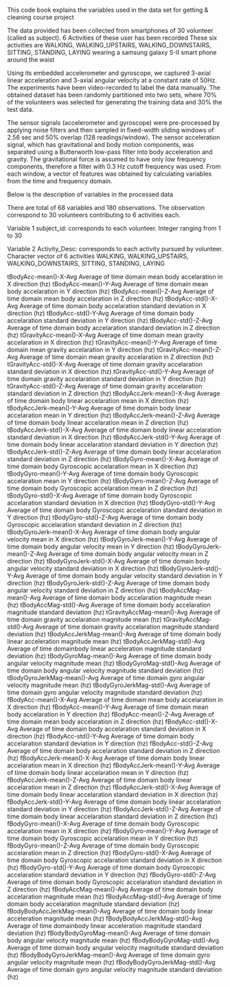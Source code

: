 This code book explains the variables used in the data set for getting & cleaning course project

The data provided has been collected from smartphones of 30 volunteer (called as subject). 6 Activities of these user has been recorded
These six activities are WALKING, WALKING_UPSTAIRS, WALKING_DOWNSTAIRS, SITTING, STANDING, LAYING wearing a samsung galaxy S-II smart phone around the waist

Using its embedded accelerometer and gyroscope, we captured 3-axial linear acceleration and 3-axial angular velocity at a constant rate of 50Hz. The experiments have been video-recorded to label the data manually. The obtained dataset has been randomly partitioned into two sets, where 70% of the volunteers was selected for generating the training data and 30% the test data. 

The sensor signals (accelerometer and gyroscope) were pre-processed by applying noise filters and then sampled in fixed-width sliding windows of 2.56 sec and 50% overlap (128 readings/window). The sensor acceleration signal, which has gravitational and body motion components, was separated using a Butterworth low-pass filter into body acceleration and gravity. The gravitational force is assumed to have only low frequency components, therefore a filter with 0.3 Hz cutoff frequency was used. From each window, a vector of features was obtained by calculating variables from the time and frequency domain.

Below is the description of variables in the processed data

There are total of 68 variables and 180 observations. The observation correspond to 30 volunteers contributing to 6 activities each.

Variable 1 
subject_id: corresponds to each volunteer. Integer ranging from 1 to 30

Variable 2
Activity_Desc: corresponds to each activity pursued by volunteer. Character vector of 6 activities
WALKING, WALKING_UPSTAIRS, WALKING_DOWNSTAIRS, SITTING, STANDING, LAYING

tBodyAcc-mean()-X-Avg	Average of time domain mean body accelaration in X direction (hz)
tBodyAcc-mean()-Y-Avg	Average of time domain mean body accelaration in Y direction (hz)
tBodyAcc-mean()-Z-Avg	Average of time domain mean body accelaration in Z direction (hz)
tBodyAcc-std()-X-Avg	Average of time domain body accelaration standard deviation in X direction (hz)
tBodyAcc-std()-Y-Avg	Average of time domain body accelaration standard deviation in Y direction (hz)
tBodyAcc-std()-Z-Avg	Average of time domain body accelaration standard deviation in Z direction (hz)
tGravityAcc-mean()-X-Avg	Average of time domain mean gravity accelaration in X direction (hz)
tGravityAcc-mean()-Y-Avg	Average of time domain mean gravity accelaration in Y direction (hz)
tGravityAcc-mean()-Z-Avg	Average of time domain mean gravity accelaration in Z direction (hz)
tGravityAcc-std()-X-Avg	Average of time domain gravity accelaration standard deviation in X direction (hz)
tGravityAcc-std()-Y-Avg	Average of time domain gravity accelaration standard deviation in Y direction (hz)
tGravityAcc-std()-Z-Avg	Average of time domain gravity accelaration standard deviation in Z direction (hz)
tBodyAccJerk-mean()-X-Avg	Average of time domain body linear accelaration mean in X direction (hz)
tBodyAccJerk-mean()-Y-Avg	Average of time domain body linear accelaration mean in Y direction (hz)
tBodyAccJerk-mean()-Z-Avg	Average of time domain body linear accelaration mean in Z direction (hz)
tBodyAccJerk-std()-X-Avg	Average of time domain body linear accelaration standard deviation in X direction (hz)
tBodyAccJerk-std()-Y-Avg	Average of time domain body linear accelaration standard deviation in Y direction (hz)
tBodyAccJerk-std()-Z-Avg	Average of time domain body linear accelaration standard deviation in Z direction (hz)
tBodyGyro-mean()-X-Avg	Average of time domain body Gyroscopic accelaration mean in X direction (hz)
tBodyGyro-mean()-Y-Avg	Average of time domain body Gyroscopic accelaration mean in Y direction (hz)
tBodyGyro-mean()-Z-Avg	Average of time domain body Gyroscopic accelaration mean in Z direction (hz)
tBodyGyro-std()-X-Avg	Average of time domain body Gyroscopic accelaration standard deviation in X direction (hz)
tBodyGyro-std()-Y-Avg	Average of time domain body Gyroscopic accelaration standard deviation in Y direction (hz)
tBodyGyro-std()-Z-Avg	Average of time domain body Gyroscopic accelaration standard deviation in Z direction (hz)
tBodyGyroJerk-mean()-X-Avg	Average of time domain body angular velocity mean in X direction (hz)
tBodyGyroJerk-mean()-Y-Avg	Average of time domain body angular velocity mean in Y direction (hz)
tBodyGyroJerk-mean()-Z-Avg	Average of time domain body angular velocity mean in Z direction (hz)
tBodyGyroJerk-std()-X-Avg	Average of time domain body angular velocity standard deviation in X direction (hz)
tBodyGyroJerk-std()-Y-Avg	Average of time domain body angular velocity standard deviation in Y direction (hz)
tBodyGyroJerk-std()-Z-Avg	Average of time domain body angular velocity standard deviation in Z direction (hz)
tBodyAccMag-mean()-Avg	Average of time domain body accelaration magnitude mean (hz)
tBodyAccMag-std()-Avg	Average of time domain body accelaration magnitude standard deviation (hz)
tGravityAccMag-mean()-Avg	Average of time domain gravity accelaration magnitude mean (hz)
tGravityAccMag-std()-Avg	Average of time domain gravity accelaration magnitude standard deviation (hz)
tBodyAccJerkMag-mean()-Avg	Average of time domain body linear acceleration magnitude mean (hz)
tBodyAccJerkMag-std()-Avg	Average of time domainbody linear acceleration magnitude standard deviation (hz)
tBodyGyroMag-mean()-Avg	Average of time domain body angular velocity magnitude mean (hz)
tBodyGyroMag-std()-Avg	Average of time domain body angular velocity magnitude standard deviation (hz)
tBodyGyroJerkMag-mean()-Avg	Average of time domain gyro angular velocity magnitude mean (hz)
tBodyGyroJerkMag-std()-Avg	Average of time domain gyro angular velocity magnitude standard deviation (hz)
fBodyAcc-mean()-X-Avg	Average of time domain mean body accelaration in X direction (hz)
fBodyAcc-mean()-Y-Avg	Average of time domain mean body accelaration in Y direction (hz)
fBodyAcc-mean()-Z-Avg	Average of time domain mean body accelaration in Z direction (hz)
fBodyAcc-std()-X-Avg	Average of time domain body accelaration standard deviation in X direction (hz)
fBodyAcc-std()-Y-Avg	Average of time domain body accelaration standard deviation in Y direction (hz)
fBodyAcc-std()-Z-Avg	Average of time domain body accelaration standard deviation in Z direction (hz)
fBodyAccJerk-mean()-X-Avg	Average of time domain body linear accelaration mean in X direction (hz)
fBodyAccJerk-mean()-Y-Avg	Average of time domain body linear accelaration mean in Y direction (hz)
fBodyAccJerk-mean()-Z-Avg	Average of time domain body linear accelaration mean in Z direction (hz)
fBodyAccJerk-std()-X-Avg	Average of time domain body linear accelaration standard deviation in X direction (hz)
fBodyAccJerk-std()-Y-Avg	Average of time domain body linear accelaration standard deviation in Y direction (hz)
fBodyAccJerk-std()-Z-Avg	Average of time domain body linear accelaration standard deviation in Z direction (hz)
fBodyGyro-mean()-X-Avg	Average of time domain body Gyroscopic accelaration mean in X direction (hz)
fBodyGyro-mean()-Y-Avg	Average of time domain body Gyroscopic accelaration mean in Y direction (hz)
fBodyGyro-mean()-Z-Avg	Average of time domain body Gyroscopic accelaration mean in Z direction (hz)
fBodyGyro-std()-X-Avg	Average of time domain body Gyroscopic accelaration standard deviation in X direction (hz)
fBodyGyro-std()-Y-Avg	Average of time domain body Gyroscopic accelaration standard deviation in Y direction (hz)
fBodyGyro-std()-Z-Avg	Average of time domain body Gyroscopic accelaration standard deviation in Z direction (hz)
fBodyAccMag-mean()-Avg	Average of time domain body accelaration magnitude mean (hz)
fBodyAccMag-std()-Avg	Average of time domain body accelaration magnitude standard deviation (hz)
fBodyBodyAccJerkMag-mean()-Avg	Average of time domain body linear acceleration magnitude mean (hz)
fBodyBodyAccJerkMag-std()-Avg	Average of time domainbody linear acceleration magnitude standard deviation (hz)
fBodyBodyGyroMag-mean()-Avg	Average of time domain body angular velocity magnitude mean (hz)
fBodyBodyGyroMag-std()-Avg	Average of time domain body angular velocity magnitude standard deviation (hz)
fBodyBodyGyroJerkMag-mean()-Avg	Average of time domain gyro angular velocity magnitude mean (hz)
fBodyBodyGyroJerkMag-std()-Avg	Average of time domain gyro angular velocity magnitude standard deviation (hz)

